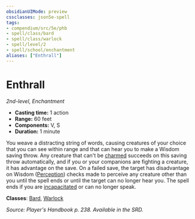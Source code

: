 ```yaml
---
obsidianUIMode: preview
cssclasses: json5e-spell
tags:
- compendium/src/5e/phb
- spell/class/bard
- spell/class/warlock
- spell/level/2
- spell/school/enchantment
aliases: ["Enthrall"]
---
```

# Enthrall
*2nd-level, Enchantment*  

- **Casting time:** 1 action
- **Range:** 60 feet
- **Components:** V, S
- **Duration:** 1 minute

You weave a distracting string of words, causing creatures of your choice that you can see within range and that can hear you to make a Wisdom saving throw. Any creature that can't be [charmed](5E2014官方资源/规则/conditions.md#charmed) succeeds on this saving throw automatically, and if you or your companions are fighting a creature, it has advantage on the save. On a failed save, the target has disadvantage on Wisdom ([Perception](5E2014官方资源/规则/skills.md#Perception)) checks made to perceive any creature other than you until the spell ends or until the target can no longer hear you. The spell ends if you are [incapacitated](5E2014官方资源/规则/conditions.md#incapacitated) or can no longer speak.

**Classes**: [Bard](5E2014官方资源/classes/bard.md), [Warlock](5E2014官方资源/classes/warlock.md)

*Source: Player's Handbook p. 238. Available in the SRD.*